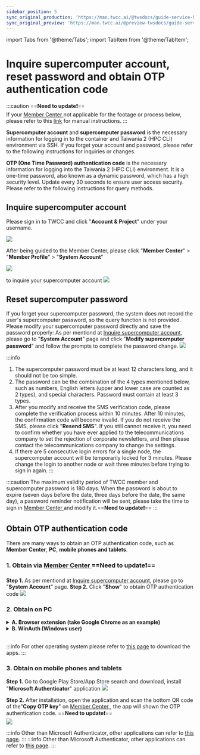```yaml
---
sidebar_position: 5
sync_original_production: 'https://man.twcc.ai/@twsdocs/guide-service-hostname-pwd-otp-en' 
sync_original_preview: 'https://man.twcc.ai/@preview-twsdocs/guide-service-hostname-pwd-otp-en' 
---
```


import Tabs from '@theme/Tabs';
import TabItem from '@theme/TabItem';

# Inquire supercomputer account, reset password and obtain OTP authentication code

:::caution
==**Need to update:exclamation:**==<br/>
If your [<ins>Member Center <i class="fa fa-question-circle fa-question-circle-for-service" aria-hidden="true"></i></ins>](https://man.twcc.ai/@twsdocs/howto-service-access-service-zh) not applicable for the footage or process below, please refer to this <i class="fa fa-sign-out" aria-hidden="true"></i> [<ins>link</ins>](https://man.twcc.ai/@twsdocs/doc-mber-pjct-blng-main-zh/https%3A%2F%2Fman.twcc.ai%2F%40twsdocs%2Fguide-service-signup-zh) for manual instructions.
:::

**Supercomputer account** and **supercomputer password** is the necessary information for logging in to the container and Taiwania 2 (HPC CLI) environment via SSH.
If you forget your account and password, please refer to the following instructions for inquiries or changes.

**OTP (One Time Password) authentication code** is the necessary information for logging into the Taiwania 2 (HPC CLI) environment. It is a one-time password, also known as a dynamic password, which has a high security level. Update every 30 seconds to ensure user access security. Please refer to the following instructions for query methods.

## Inquire supercomputer account
Please sign in to TWCC and click "**Account & Project**" under your username.

![](https://cos.twcc.ai/SYS-MANUAL/uploads/upload_0ce4eea0460269243de8d62dba99100e.png)

After being guided to the Member Center, please click "**Member Center**" > "**Member Profile**" > "**System Account**" 

![](https://cos.twcc.ai/SYS-MANUAL/uploads/upload_b5dfe6d78538eda8a2ccd6af0e494bde.png)



to inquire your supercomputer account
![](https://cos.twcc.ai/SYS-MANUAL/uploads/upload_2c92efe98c0f8f3e12adb2148c455aa7.png)


## Reset supercomputer password
If you forget your supercomputer password, the system does not record the user's supercomputer password, so the query function is not provided. Please modify your supercomputer password directly and save the password properly:
As per mentiond at [Inquire supercomputer account](#Inquire-supercomputer-account), please go to "**System Account**" page and click "**Modify supercomputer password**" and follow the prompts to complete the password change.
![](https://cos.twcc.ai/SYS-MANUAL/uploads/upload_b69b64d65a84168e330853ca62f7c6b6.png)

:::info
1. The supercomputer password must be at least 12 characters long, and it should not be too simple.
2. The password can be the combination of the 4 types mentioned below, such as numbers, English letters (upper and lower case are counted as 2 types), and special characters. Password must contain at least 3 types.
3. After you modify and receive the SMS verification code, please complete the verification process within 10 minutes. After 10 minutes, the confirmation code will become invalid. If you do not receive the SMS, please click "**Resend SMS**". If you still cannot receive it, you need to confirm whether you have ever applied to the telecommunications company to set the rejection of corporate newsletters, and then please contact the telecommunications company to change the settings.
4. If there are 5 consecutive login errors for a single node, the supercomputer account will be temporarily locked for 3 minutes. Please change the login to another node or wait three minutes before trying to sign in again.
:::


:::caution
The maximum validity period of TWCC member and supercomputer password is 180 days.
When the password is about to expire (seven days before the date, three days before the date, the same day), a password reminder notification will be sent, please take the time to sign in [<ins>Member Center <i class="fa fa-question-circle fa-question-circle-for-service" aria-hidden="true"></i></ins>](https://man.twcc.ai/@twsdocs/howto-service-access-service-zh) and modify it.==**Need to update:exclamation:**==
:::

## Obtain OTP authentication code
There are many ways to obtain an OTP authentication code, such as **Member Center**, **PC**, **mobile phones and tablets**.

### 1.  Obtain via [Member Center <i class="fa fa-question-circle fa-question-circle-for-service" aria-hidden="true"></i>](https://man.twcc.ai/@twsdocs/howto-service-access-service-zh) ==**Need to update:exclamation:**==

**Step 1.** As per mentiond at [Inquire supercomputer account](#Inquire-supercomputer-account), please go to "**System Account**" page.
**Step 2.** Click "**Show**" to obtain OTP authentication code
![](https://cos.twcc.ai/SYS-MANUAL/uploads/upload_29d8156ac34aba89eca4b6d2e4b45921.png)

### 2. Obtain on PC


<details>

<summary><b>A. Browser extension (take Google Chrome as an example)</b></summary>

**Step 1.** Go to the [<ins>link</ins>](https://github.com/Authenticator-Extension/Authenticator)  and click on the Authenticator extension page below and add the feature to Chrome.

![](https://cos.twcc.ai/SYS-MANUAL/uploads/upload_7079b98f2fed3eca9041aa2f09473f85.png)

**Step 2.** Open "**Authenticator**", click edit in the upper right corner

![](https://cos.twcc.ai/SYS-MANUAL/uploads/upload_6932ad85d2dd16cfe17f5e8847d072e4.png)


**Step 3.** Click Scan QR ode
==**Need to update:exclamation:**==
![](https://cos.twcc.ai/SYS-MANUAL/uploads/upload_ecafdb84ebc4f074c8fa91af5cd3b947.png)


**Step 4.** Use the dotted line to frame the OTP QR code of iService
![](https://cos.twcc.ai/SYS-MANUAL/uploads/upload_8cb35de57dfbeb66156aa0b3e2999ad6.png)



**Step 5.** After the addition is successful, click on the extension to obtain the OTP authentication code
![](https://cos.twcc.ai/SYS-MANUAL/uploads/upload_e54be46dfbffdde94df2c4a10b7ed775.png)


</details>


<details>

<summary><b>B. WinAuth (Windows user)</b></summary>

**Step 1.** Download [WinAuth]( https://github.com/winauth/winauth )
![](https://cos.twcc.ai/SYS-MANUAL/uploads/upload_aff24c0f6f427c7c8e4c0cf3c9ccfaaa.png)

**Step 2.** After unzipping, open, click **Add**, click Authenticator
  
![](https://cos.twcc.ai/SYS-MANUAL/uploads/upload_66a64543d039a16610e73ec3de2b91c3.png)


**Step 3.** Create Account
![](https://cos.twcc.ai/SYS-MANUAL/uploads/upload_b7240fae8a132dfad9cec0fe0cdb1ab4.png)


**Step 4.** Right Click **Auto Refresh**, let OTP refresh automatically and it's done!

![](https://cos.twcc.ai/SYS-MANUAL/uploads/upload_b3555bbc286592bcbe1e0ea2cdfeb636.png)


</details>

<br/>

:::info
For other operating system please refer to [<ins>this page</ins>](https://alternativeto.net/software/winauth/) to download the apps.
:::


### 3. Obtain on mobile phones and tablets


**Step 1.** Go to Google Play Store/App Store search and download, install "**Microsoft Authenticator**" application
![](https://cos.twcc.ai/SYS-MANUAL/uploads/upload_7915a7936bc890adf958abc05ca1b06f.jpg)


**Step 2.** After installation, open the application and scan the bottom QR code of the"**Copy OTP key**" on [Member Center <i class="fa fa-question-circle fa-question-circle-for-service" aria-hidden="true"></i>](https://man.twcc.ai/@twsdocs/howto-service-access-service-zh), the app will shown the OTP authentication code.
==**Need to update:exclamation:**==  
![](https://cos.twcc.ai/SYS-MANUAL/uploads/upload_41e14e47dda849f93df3d4af53766d94.png)



:::info
Other than Microsoft Authenticator, other applications can refer to [<ins>this page</ins>](https://alternativeto.net/software/microsoft-authenticator/).
:::
:::info
Other than Microsoft Authenticator, other applications can refer to [<ins>this page</ins>](https://alternativeto.net/software/microsoft-authenticator/).
:::